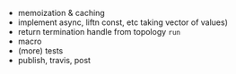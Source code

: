 * memoization & caching
* implement async, liftn const, etc
  taking vector of values)
* return termination handle from topology `run`
* macro
* (more) tests
* publish, travis, post
